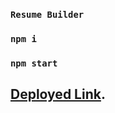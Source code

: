 ### `Resume Builder`

### `npm i`



### `npm start`
## [Deployed Link](https://imprss.netlify.app/).

